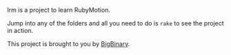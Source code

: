 lrm is a project to learn RubyMotion. 

Jump into any of the folders and all you need to do is `rake` to see
the project in action.

This project is brought to you by [BigBinary](http://bigbinary.com/).
